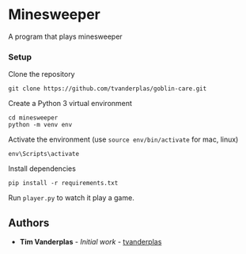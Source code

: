 # Minesweeper
A program that plays minesweeper

### Setup

Clone the repository

```
git clone https://github.com/tvanderplas/goblin-care.git
```

Create a Python 3 virtual environment

```
cd minesweeper
python -m venv env
```

Activate the environment (use `source env/bin/activate` for mac, linux)

```
env\Scripts\activate
```

Install dependencies

```
pip install -r requirements.txt
```

Run `player.py` to watch it play a game. 

## Authors

* **Tim Vanderplas** - *Initial work* - [tvanderplas](https://github.com/tvanderplas)
